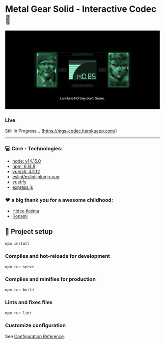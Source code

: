 # Metal Gear Solid - Interactive Codec :iphone:
![Preview Screenshot](public/app-preview.png)

### Live 
Still in Progress... (https://mgs-codec.herokuapp.com/)

---

### :computer: Core - Technologies:
* [node: v14.15.0](https://nodejs.org/de/download/)
* [npm: 6.14.8](https://nodejs.org/de/download/)
* [vue/cli: 4.5.12](https://cli.vuejs.org/)
* [eslint/eslint-plugin-vue](https://github.com/vuejs/eslint-plugin-vue)
* [vuetify](https://vuetifyjs.com/en/)
* [express.js](https://expressjs.com/)

### :heart: a big thank you for a awesome childhood:
* [Hideo Kojima](https://en.wikipedia.org/wiki/Hideo_Kojima)
* [Konami](https://en.wikipedia.org/wiki/Konami)

## :construction: Project setup
```
npm install
```

### Compiles and hot-reloads for development
```
npm run serve
```

### Compiles and minifies for production
```
npm run build
```

### Lints and fixes files
```
npm run lint
```

### Customize configuration
See [Configuration Reference](https://cli.vuejs.org/config/).